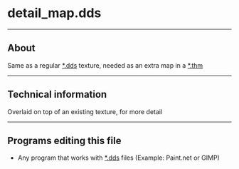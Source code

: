 # detail_map.dds

___

## About

Same as a regular [*.dds](dds.md) texture, needed as an extra map in a [*.thm](thm.md)

___

## Technical information

Overlaid on top of an existing texture, for more detail

___

## Programs editing this file

- Any program that works with [*.dds](dds.md) files (Example: Paint.net or GIMP)
